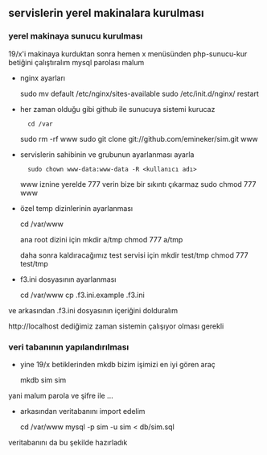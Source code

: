 ## servislerin yerel makinalara kurulması

### yerel makinaya sunucu kurulması

19/x'i makinaya kurduktan sonra hemen x menüsünden php-sunucu-kur betiğini
çalıştıralım mysql parolası malum

- nginx ayarları

	sudo mv default /etc/nginx/sites-available
	sudo /etc/init.d/nginx/ restart


- her zaman olduğu gibi github ile sunucuya sistemi kurucaz

        cd /var
	sudo rm -rf www
        sudo git clone git://github.com/emineker/sim.git www


- servislerin sahibinin ve grubunun ayarlanması ayarla

        sudo chown www-data:www-data -R <kullanıcı adı>

	www iznine yerelde 777 verin bize bir sıkıntı çıkarmaz
	sudo chmod 777 www


- özel temp dizinlerinin ayarlanması

	cd /var/www

	ana root dizini için
	mkdir a/tmp
	chmod 777 a/tmp

	daha sonra kaldıracağımız test servisi için
	mkdir test/tmp
	chmod 777 test/tmp


- f3.ini dosyasının ayarlanması

	cd /var/www
	cp .f3.ini.example .f3.ini

ve arkasından .f3.ini dosyasının içeriğini dolduralım

http://localhost dediğimiz zaman sistemin çalışıyor olması gerekli


### veri tabanının yapılandırılması

- yine 19/x betiklerinden mkdb bizim işimizi en iyi gören araç

	mkdb sim sim

yani malum parola ve şifre ile ...

- arkasından veritabanını import edelim

	cd /var/www
	mysql -p sim -u sim < db/sim.sql

veritabanını da bu şekilde hazırladık
